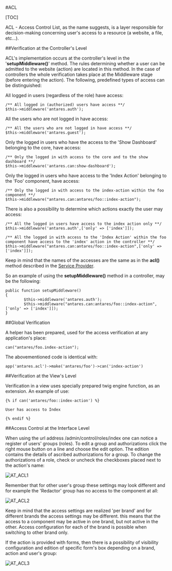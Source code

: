 #ACL  

[TOC]

ACL - Access Control List, as the name suggests, is a layer responsible for decision-making concerning user's access to a resource (a website, a file, etc...).

##Verification at the Controller's Level  

ACL's implementation occurs at the controller's level in the '**setupMiddleware()**' method. The rules determining whether a user can be admitted to the website (action) are located in this method. In the case of controllers the whole verification takes place at the Middleware stage (before entering the action). The following, predefined types of access can be distinguished:

All logged in users (regardless of the role) have access:

<pre><code>/** All logged in (authorized) users have access **/
$this->middleware('antares.auth');</code></pre>

All the users who are not logged in have access:

<pre><code>/** All the users who are not logged in have access **/
$this->middleware('antares.guest');</code></pre>

Only the logged in users who have the access to the 'Show Dashboard' belonging to the core, have access:

<pre><code>/** Only the logged in with access to the core and to the show dashboard **/
$this->middleware('antares.can:show-dashboard');</code></pre>

Only the logged in users who have access to the 'Index Action' belonging to the 'Foo' component, have access:

<pre><code>/** Only the logged in with access to the index-action within the foo component **/
$this->middleware("antares.can:antares/foo::index-action");</code></pre>

There is also a possibility to determine which actions exactly the user may access:

<pre><code>/** All the logged in users have access to the index action only **/
$this->middleware('antares.auth',['only' => ['index']]);
  
/** All the logged in with access to the 'Index Action' within the foo component have access to the 'index' action in the controller **/
$this->middleware("antares.can:antares/foo::index-action",['only' => ['index']]);</code></pre>

Keep in mind that the names of the accesses are the same as in the **acl()** method described in the [Service Provider](https://inbssoftware.atlassian.net/wiki/display/AS/Service+Providers).

So an example of using the **setupMiddleware()** method in a controller, may be the following:

<pre><code>public function setupMiddleware()
{
        $this->middleware('antares.auth');
        $this->middleware("antares.can:antares/foo::index-action", ['only' => ['index']]);
}</code></pre>

##Global Verification  

A helper has been prepared, used for the access verification at any application's place:

<pre><code>can("antares/foo.index-action");</code></pre>

The abovementioned code is identical with:

<pre><code>app('antares.acl')->make('antares/foo')->can('index-action')</code></pre>

##Verification at the View's Level  

Verification in a view uses specially prepared twig engine function, as an extension. An example of use:

<pre><code>{% if can('antares/foo::index-action') %}   
    <div>User has access to Index</div>
{% endif %}</code></pre>

##Access Control at the Interface Level  

When using the url address /admin/control/roles/index one can notice a register of users' groups (roles). To edit a group and authorizations click the right mouse button on a line and choose the edit option. The edition contains the details of ascribed authorizations for a group. To change the authorizations of a role, check or uncheck the checkboxes placed next to the action's name:

  ![AT_ACL1](/img/docs/modules_development/acl/AT_ACL1.png)
  
Remember that for other user's group these settings may look different and for example the 'Redactor' group has no access to the component at all:

  ![AT_ACL2](/img/docs/modules_development/acl/AT_ACL2.png)
  
Keep in mind that the access settings are realized 'per brand' and for different brands the access settings may be different. this means that the access to a component may be active in one brand, but not active in the other. Access configuration for each of the brand is possible when switching to other brand only.

If the action is provided with forms, then there is a possibility of visibility configuration and edition of specific form's box depending on a brand, action and user's group:

  ![AT_ACL3](/img/docs/modules_development/acl/AT_ACL3.png)
  
